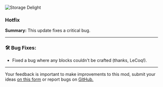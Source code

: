 <p align="left"><img src="https://cdn.modrinth.com/data/LTTvOp5L/images/2b37126dcef53cff8488de1a496c013b90103075.png" alt="Storage Delight">

<h3>Hotfix</h3>
<p><b>Summary:</b> This update fixes a critical bug.</p>
<hr/>

<h3>🛠️ Bug Fixes:</h3>
<ul>
  <li>Fixed a bug where any blocks couldn't be crafted (thanks, LeCoq!).</li>
</ul>
<hr/>

<p>Your feedback is important to make improvements to this mod, submit your ideas <a href="https://forms.gle/rkabm2TRAiuAxYdm9">on this form</a> or report bugs on <a href="https://github.com/axperty/storagedelight-forge">GitHub.</a></p>
